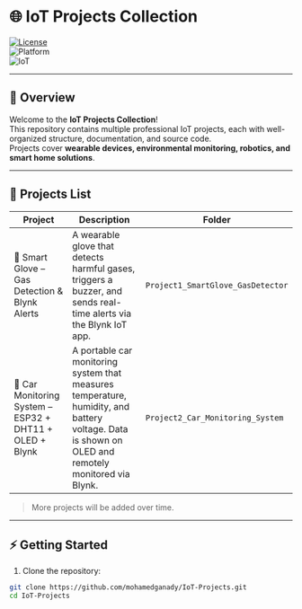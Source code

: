 # 🌐 IoT Projects Collection

[![License](https://img.shields.io/badge/License-MIT-green.svg)](LICENSE)  
![Platform](https://img.shields.io/badge/Platform-ESP32/ESP8266-blue)  
![IoT](https://img.shields.io/badge/Category-IoT-orange)  

---

## 📖 Overview
Welcome to the **IoT Projects Collection**!  
This repository contains multiple professional IoT projects, each with well-organized structure, documentation, and source code.  
Projects cover **wearable devices, environmental monitoring, robotics, and smart home solutions**.  

---

## 📂 Projects List

| Project | Description | Folder |
|---------|-------------|--------|
| 🧤 Smart Glove – Gas Detection & Blynk Alerts | A wearable glove that detects harmful gases, triggers a buzzer, and sends real-time alerts via the Blynk IoT app. | `Project1_SmartGlove_GasDetector` |
| 🚗 Car Monitoring System – ESP32 + DHT11 + OLED + Blynk | A portable car monitoring system that measures temperature, humidity, and battery voltage. Data is shown on OLED and remotely monitored via Blynk. | `Project2_Car_Monitoring_System` |


> More projects will be added over time.  

---

## ⚡ Getting Started
1. Clone the repository:
```bash
git clone https://github.com/mohamedganady/IoT-Projects.git
cd IoT-Projects
